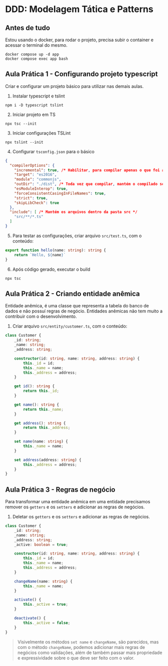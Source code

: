 # DDD: Modelagem Tática e Patterns

## Antes de tudo
Estou usando o docker, para rodar o projeto, precisa subir o container e acessar o terminal do mesmo.

```shell
docker compose up -d app
docker compose exec app bash
```

## Aula Prática 1 - Configurando projeto typescript
Criar e configurar um projeto básico para utilizar nas demais aulas.

1. Instalar typescript e tslint
```shell
npm i -D typescript tslint
```

2. Iniciar projeto em TS
```shell
npx tsc --init
```

3. Iniciar configurações TSLint
```shell
npx tslint --init
```

4. Configurar `tsconfig.json` para o básico
```json
{
  "compilerOptions": {
    "incremental": true, /* Habilitar, para compilar apenas o que foi alterar nas edições de arquivos */
    "target": "es2016",
    "module": "commonjs",
    "outDir": "./dist", /* Toda vez que compilar, mantém o compilado separado do source */
    "esModuleInterop": true,
    "forceConsistentCasingInFileNames": true,
    "strict": true,
    "skipLibCheck": true
  },
  "include": [ /* Mantém os arquivos dentro da pasta src */
    "src/**/*.ts"
  ]
}
```

5. Para testar as configurações, criar arquivo `src/test.ts`, com o conteúdo:
```ts
export function hello(name: string): string {
    return `Hello, ${name}`
}
```

6. Após código gerado, executar o build
```shell
npx tsc
```

## Aula Prática 2 - Criando entidade anêmica
Entidade anêmica, é uma classe que representa a tabela do banco de dados e não possuí regras de negócio. Entidades anêmicas não tem muito a contribuir com o desenvolvimento.

1. Criar arquivo `src/entity/customer.ts`, com o conteúdo:
```ts
class Customer {
    _id: string;
    _name: string;
    _address: string;

    constructor(id: string, name: string, address: string) {
        this._id = id;
        this._name = name;
        this._address = address;
    }

    get id(): string {
        return this._id;
    }

    get name(): string {
        return this._name;
    }

    get address(): string {
        return this._address;
    }

    set name(name: string) {
        this._name = name;
    }

    set address(address: string) {
        this._address = address;
    }
}
```

## Aula Prática 3 - Regras de negócio
Para transformar uma entidade anêmica em uma entidade precisamos remover os `getters` e os `setters` e adicionar as regras de negócios.

1. Deletar os `getters` e os `setters` e adicionar as regras de negócios.
```ts
class Customer {
    _id: string;
    _name: string;
    _address: string;
    _active: boolean = true;

    constructor(id: string, name: string, address: string) {
        this._id = id;
        this._name = name;
        this._address = address;
    }

    changeName(name: string) {
        this._name = name;
    }

    activate() {
        this._active = true;
    }

    deactivate() {
        this._active = false;
    }
}
```

> Visivelmente os métodos `set name` e `changeName`, são parecidos, mas com o método `changeName`, podemos adicionar mais regras de negócios como validações, além de também passar mais propriedade e expressividade sobre o que deve ser feito com o valor.